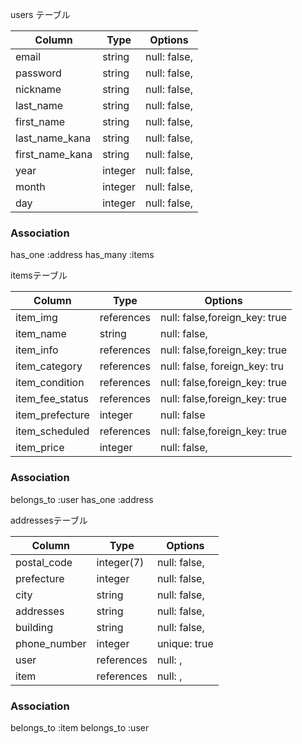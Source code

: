 
users テーブル

| Column                  | Type       | Options                        |
| ------                  | ---------- | ------------------------------ |
| email                   | string     | null: false,                   |
| password                | string     | null: false,                   |
| nickname                | string     | null: false,                   |
| last_name               | string     | null: false,                   |
| first_name              | string     | null: false,                   |
| last_name_kana          | string     | null: false,                   |
| first_name_kana         | string     | null: false,                   |
| year                    | integer    | null: false,                   |
| month                   | integer    | null: false,                   |
| day                     | integer    | null: false,                   |

### Association
has_one :address
has_many :items



itemsテーブル

| Column                  | Type       | Options                        |
| ------                  | ---------- | ------------------------------ |
| item_img                | references | null: false,foreign_key: true                  |
| item_name               | string     | null: false,                                   |
| item_info               | references | null: false,foreign_key: true                  |
| item_category           | references | null: false, foreign_key: tru                  |
| item_condition          | references | null: false,foreign_key: true                  |
| item_fee_status         | references | null: false,foreign_key: true                  |　配送料負担
| item_prefecture         | integer    | null: false                                    |　　発送元の地域
| item_scheduled          | references | null: false,foreign_key: true                  |　発送までの日数 
| item_price              | integer    | null: false,                                   |

### Association

belongs_to :user
has_one :address

addressesテーブル


| Column                  | Type       | Options                        |
| ------                  | ---------- | ------------------------------ |
| postal_code             | integer(7) | null: false,                   |
| prefecture              | integer    | null: false,                   |
| city                    | string     | null: false,                   |
| addresses               | string     | null: false,                   |
| building                | string     | null: false,                   |
| phone_number            | integer    | unique: true                   |
| user                    | references | null: ,                        |
| item                    | references | null: ,                        |


### Association
belongs_to :item
belongs_to :user

 